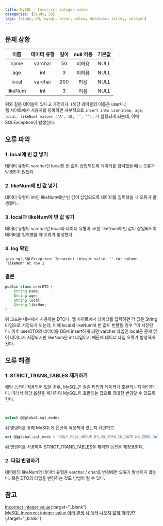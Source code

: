 ```yaml
---
title: MySQL - Incorrect integer value
categories: [Study, DB]
tags: [study, DB, mysql, error, value, database, string, integer]
---
```


## 문제 상황

|  이름   | 데이터 유형 | 길이  | null 허용 | 기본값 |
| :-----: | :---------: | :---: | :-------: | :----: |
|  name   |   varchar   |  50   |  미허용   |  NULL  |
|   age   |     int     |   3   |  미허용   |  NULL  |
|  local  |   varchar   |  200  |   허용    |  NULL  |
| likeNum |     int     |   3   |   허용    |  NULL  |

위와 같은 테이블이 있다고 가정하자. (해당 테이블의 이름은 user다.)<br/>
웹 사이트에서 사용자를 등록하면 내부적으로 `insert into user(name, age, local, likeNum) values ('A', 10, '', '');` 가 실행되게 되는데, 이때 SQLException이 발생한다.


## 오류 파악

### 1. local에 빈 값 넣기

데이터 유형이 varchar인 local만 빈 값이 삽입되도록 데이터를 입력했을 때는 오류가 발생하지 않았다.

### 2. likeNum에 빈 값 넣기

데이터 유형이 int인 likeNum에만 빈 값이 삽입되도록 데이터를 입력했을 때 오류가 발생했다.

### 3. local과 likeNum에 빈 값 넣기

데이터 유형이 varchar인 local과 데이터 유형이 int인 likeNum에 빈 값이 삽입되도록 데이터를 입력했을 때 오류가 발생했다.

### 3. log 확인

`java.sql.SQLException: Incorrect integer value: '' for column 'likeNum' at row 1`

### 결론

```java
public class userDTO {
    String name;
    String age;
    String local;
    String likeNum;
}
```
위 코드는 내부에서 사용하는 DTO다. 웹 사이트에서 데이터를 입력하면 각 값은 String 타입으로 저장되게 되는데, 이때 local과 likeNum에 빈 값이 반환될 경우 ''이 저장된다. 이후 userDTO의 데이터를 DB에 insert하게 되면 varchar 타입인 local은 문제 없이 데이터가 저장되지만 likeNum은 int 타입이기 때문에 데이터 타입 오류가 발생하게 된다.



## 오류 해결

### 1. STRICT_TRANS_TABLES 제거하기

해당 옵션이 적용되어 있을 경우, MySQL은 컬럼 타입과 데이터가 호환되는지 확인한다. 따라서 해당 옵션을 제거하여 MySQL이 호환되는 값으로 최대한 변경할 수 있도록 한다.

<br/>

```SQL
select @@global.sql_mode;
```

위 명령어를 통해 MySQL에 옵션이 적용되어 있는지 확인하고 

```SQL
set @@global.sql_mode = 'ONLY_FULL_GROUP_BY,NO_ZERO_IN_DATE,NO_ZERO_DATE,ERROR_FOR_DIVISION_BY_ZERO,NO_ENGINE_SUBSTITUTION';
```

위 명령어를 사용하여 STRICT_TRANS_TABLES을 제외한 옵션을 재정용한다.


### 2. 타입 변경하기

테이블의 likeNum의 데이터 유형을 varchar / char로 변경해면 오류가 발생하지 않는다. 혹은 DTO의 타입을 변경하는 것도 방법이 될 수 있다.


## 참고

[Incorrect integer value](https://mariadb.com/kb/en/incorrect-integer-value/){:target="\_blank"} <br/>
[MySQL Incorrect integer value 에러 발생 시 에러 나오지 않게 하려면?](https://jaesong.tistory.com/17147559){:target="\_blank"}